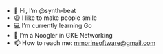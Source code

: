 - 👋 Hi, I’m @synth-beat
- 😃 I like to make people smile
- 💻 I’m currently learning Go
- 🌱 I’m a Noogler in GKE Networking
- 📫 How to reach me: mmorinsoftware@gmail.com

<!---
synth-beat/synth-beat is a ✨ special ✨ repository because its `README.md` (this file) appears on your GitHub profile.
You can click the Preview link to take a look at your changes.
--->
